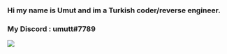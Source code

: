 ### Hi my name is Umut and im a Turkish coder/reverse engineer.
### My Discord : umutt#7789
![](https://c0.wallpaperflare.com/preview/536/467/776/greece-kifisia-computer-reverse-engineering.jpg)
<!---
UmutRevaxsy/UmutRevaxsy is a ✨ special ✨ repository because its `README.md` (this file) appears on your GitHub profile.
You can click the Preview link to take a look at your changes.
--->
